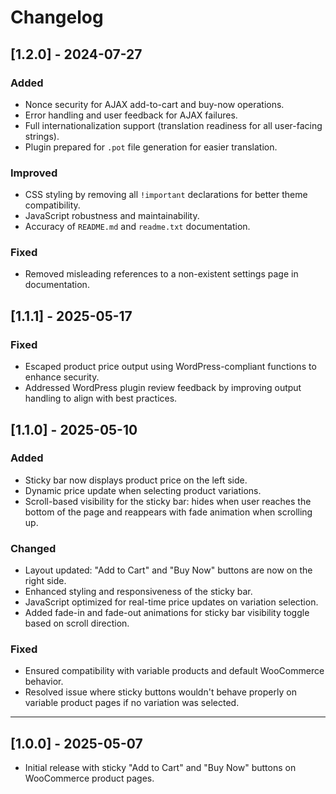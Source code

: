 # Changelog

## [1.2.0] - 2024-07-27

### Added
- Nonce security for AJAX add-to-cart and buy-now operations.
- Error handling and user feedback for AJAX failures.
- Full internationalization support (translation readiness for all user-facing strings).
- Plugin prepared for `.pot` file generation for easier translation.

### Improved
- CSS styling by removing all `!important` declarations for better theme compatibility.
- JavaScript robustness and maintainability.
- Accuracy of `README.md` and `readme.txt` documentation.

### Fixed
- Removed misleading references to a non-existent settings page in documentation.

## [1.1.1] - 2025-05-17

### Fixed
- Escaped product price output using WordPress-compliant functions to enhance security.
- Addressed WordPress plugin review feedback by improving output handling to align with best practices.

## [1.1.0] - 2025-05-10

### Added
- Sticky bar now displays product price on the left side.
- Dynamic price update when selecting product variations.
- Scroll-based visibility for the sticky bar: hides when user reaches the bottom of the page and reappears with fade animation when scrolling up.

### Changed
- Layout updated: "Add to Cart" and "Buy Now" buttons are now on the right side.
- Enhanced styling and responsiveness of the sticky bar.
- JavaScript optimized for real-time price updates on variation selection.
- Added fade-in and fade-out animations for sticky bar visibility toggle based on scroll direction.

### Fixed
- Ensured compatibility with variable products and default WooCommerce behavior.
- Resolved issue where sticky buttons wouldn't behave properly on variable product pages if no variation was selected.

---

## [1.0.0] - 2025-05-07

- Initial release with sticky "Add to Cart" and "Buy Now" buttons on WooCommerce product pages.
